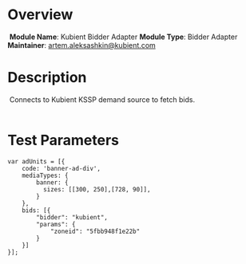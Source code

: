 # Overview
​
**Module Name**: Kubient Bidder Adapter
**Module Type**: Bidder Adapter
**Maintainer**:  artem.aleksashkin@kubient.com
​
# Description
​
Connects to Kubient KSSP demand source to fetch bids.  
​
# Test Parameters
```
var adUnits = [{
    code: 'banner-ad-div',
    mediaTypes: {
        banner: {
          sizes: [[300, 250],[728, 90]],
        }
    },
    bids: [{
        "bidder": "kubient",
        "params": {
            "zoneid": "5fbb948f1e22b"
        }   
    }]      
}];
```
